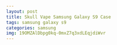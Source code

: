 ```yaml
---
layout: post
title: Skull Vape Samsung Galaxy S9 Case
tags: samsung galaxy s9
categories: samsung
img: 19OMZAlDbpg0kq-0mxZ7q3xdLEqjdiWvr
---
```

